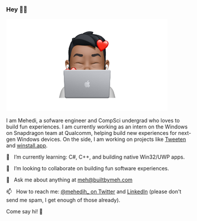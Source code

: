 ### Hey 👋🏽

<div align=”center”><img src="https://raw.githubusercontent.com/MehediH/MehediH/master/gitmoji.png" height="250" alt="Animoji character"/></div>

I am Mehedi, a sofware engineer and CompSci undergrad who loves to build fun experiences. I am currently working as an intern on the Windows on Snapdragon team at Qualcomm, helping build new experiences for next-gen Windows devices. On the side, I am working on projects like [Tweeten](https://tweetenapp.com) and [winstall.app](https://github.com/MehediH/winstall).

🌱  &nbsp;&nbsp;I’m currently learning: C#, C++, and building native Win32/UWP apps.

👯  &nbsp;&nbsp;I’m looking to collaborate on building fun software experiences.

💬  &nbsp;&nbsp;Ask me about anything at [meh@builtbymeh.com](mailto:meh@builtbymeh.com)

📫  &nbsp;&nbsp;How to reach me: [@mehedih_ on Twitter](https://twitter.com/mehedih_) and [LinkedIn](https://www.linkedin.com/in/meh-hassan/) (please don't send me spam, I get enough of those already).

Come say hi! 👀
